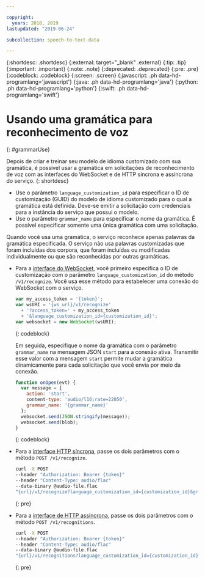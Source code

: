 ```yaml
---

copyright:
  years: 2018, 2019
lastupdated: "2019-06-24"

subcollection: speech-to-text-data

---
```


{:shortdesc: .shortdesc}
{:external: target="_blank" .external}
{:tip: .tip}
{:important: .important}
{:note: .note}
{:deprecated: .deprecated}
{:pre: .pre}
{:codeblock: .codeblock}
{:screen: .screen}
{:javascript: .ph data-hd-programlang='javascript'}
{:java: .ph data-hd-programlang='java'}
{:python: .ph data-hd-programlang='python'}
{:swift: .ph data-hd-programlang='swift'}

# Usando uma gramática para reconhecimento de voz
{: #grammarUse}

Depois de criar e treinar seu modelo de idioma customizado com sua gramática, é possível usar a gramática em solicitações de reconhecimento de voz com as interfaces do WebSocket e de HTTP síncrona e assíncrona do serviço.
{: shortdesc}

-   Use o parâmetro `language_customization_id` para especificar o ID de customização (GUID) do modelo de idioma customizado para o qual a gramática está definida. Deve-se emitir a solicitação com credenciais para a instância do serviço que possui o modelo.
-   Use o parâmetro `grammar_name` para especificar o nome da gramática. É possível especificar somente uma única gramática com uma solicitação.

Quando você usa uma gramática, o serviço reconhece apenas palavras da gramática especificada. O serviço não usa palavras customizadas que foram incluídas dos corpora, que foram incluídas ou modificadas individualmente ou que são reconhecidas por outras gramáticas.

-   Para a [interface do WebSocket](/docs/services/speech-to-text-data?topic=speech-to-text-data-websockets), você primeiro especifica o ID de customização com o parâmetro `language_customization_id` do método `/v1/recognize`. Você usa esse método para estabelecer uma conexão do WebSocket com o serviço.

    ```javascript
    var my_access_token = '{token}';
    var wsURI = '{ws_url}/v1/recognize'
      + '?access_token=' + my_access_token
      + '&language_customization_id={customization_id}';
    var websocket = new WebSocket(wsURI);
    ```
    {: codeblock}

    Em seguida, especifique o nome da gramática com o parâmetro `grammar_name` na mensagem JSON `start` para a conexão ativa. Transmitir esse valor com a mensagem `start` permite mudar a gramática dinamicamente para cada solicitação que você envia por meio da conexão.

    ```javascript
    function onOpen(evt) {
      var message = {
        action: 'start',
        content-type: 'audio/l16;rate=22050',
        grammar_name: '{grammar_name}'
      };
      websocket.send(JSON.stringify(message));
      websocket.send(blob);
    }
    ```
    {: codeblock}
-   Para a [interface HTTP síncrona](/docs/services/speech-to-text-data?topic=speech-to-text-data-http), passe os dois parâmetros com o método `POST /v1/recognize`.

    ```bash
    curl -X POST
    --header "Authorization: Bearer {token}"
    --header "Content-Type: audio/flac"
    --data-binary @audio-file.flac
    "{url}/v1/recognize?language_customization_id={customization_id}&grammar_name={grammar_name}"
    ```
    {: pre}
-   Para a [interface de HTTP assíncrona](/docs/services/speech-to-text-data?topic=speech-to-text-data-async), passe os dois parâmetros com o método `POST /v1/recognitions`.

    ```bash
    curl -X POST
    --header "Authorization: Bearer {token}"
    --header "Content-Type: audio/flac"
    --data-binary @audio-file.flac
    "{url}/v1/recognitions?language_customization_id={customization_id}&grammar_name={grammar_name}"
    ```
    {: pre}
